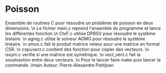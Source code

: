# Poisson
Ensemble de routines C pour résoudre un problème de poisson en deux dimensions. \n
Le fichier main.c reprend l'ensemble du programme et lance les différentes fonction.\n
CtoF.c utilise DPBSV pour résoudre le système linéaire. \n
agmg.c utlise le solveur AGMG pour résoudre le système linéaire. \n
amux.c fait le produit matrice veteur pour une matrice en format CSR. \n
copuvect.c conitent des fonction pour copier des vecteurs. \n
issym.c verifie si une matrice est symétrique. \n 
vect_vect.c fait la soustravtion entre deux vecteurs. \n
Pour le lancer faire make puis lancer la commande ./main
Auteur: Pierre-Alexandre Petitjean
